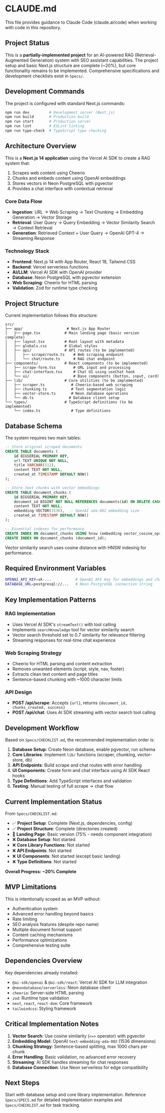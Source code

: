 # CLAUDE.md

This file provides guidance to Claude Code (claude.ai/code) when working with code in this repository.

## Project Status

This is a **partially-implemented project** for an AI-powered RAG (Retrieval-Augmented Generation) system with SEO assistant capabilities. The project setup and basic Next.js structure are complete (~20%), but core functionality remains to be implemented. Comprehensive specifications and development checklists exist in `Specs/`.

## Development Commands

The project is configured with standard Next.js commands:
```bash
npm run dev         # Development server (Next.js)
npm run build       # Production build
npm run start       # Production server
npm run lint        # ESLint linting
npm run type-check  # TypeScript type checking
```

## Architecture Overview

This is a **Next.js 14 application** using the Vercel AI SDK to create a RAG system that:
1. Scrapes web content using Cheerio
2. Chunks and embeds content using OpenAI embeddings  
3. Stores vectors in Neon PostgreSQL with pgvector
4. Provides a chat interface with contextual retrieval

### Core Data Flow
- **Ingestion**: URL → Web Scraping → Text Chunking → Embedding Generation → Vector Storage
- **Retrieval**: User Query → Query Embedding → Vector Similarity Search → Context Retrieval
- **Generation**: Retrieved Context + User Query → OpenAI GPT-4 → Streaming Response

### Technology Stack
- **Frontend**: Next.js 14 with App Router, React 18, Tailwind CSS
- **Backend**: Vercel serverless functions
- **AI/LLM**: Vercel AI SDK with OpenAI provider
- **Database**: Neon PostgreSQL with pgvector extension
- **Web Scraping**: Cheerio for HTML parsing
- **Validation**: Zod for runtime type checking

## Project Structure

Current implementation follows this structure:
```
src/
├── app/                    # Next.js App Router
│   ├── page.tsx           # Main landing page (basic version complete)
│   ├── layout.tsx         # Root layout with metadata
│   ├── globals.css        # Global styles
│   ├── api/               # API routes (to be implemented)
│   │   ├── scrape/route.ts    # Web scraping endpoint
│   │   └── chat/route.ts      # RAG chat endpoint
├── components/            # React components (to be implemented)
│   ├── scrape-form.tsx        # URL input and processing
│   ├── chat-interface.tsx     # Chat UI using useChat hook
│   └── ui/                    # Base components (button, input, card)
├── lib/                   # Core utilities (to be implemented)
│   ├── scraper.ts            # Cheerio-based web scraping
│   ├── chunking.ts           # Text segmentation logic
│   ├── vector-store.ts       # Neon database operations
│   └── db.ts                # Database client setup
└── types/                 # TypeScript definitions (to be implemented)
    └── index.ts              # Type definitions
```

## Database Schema

The system requires two main tables:
```sql
-- Store original scraped documents
CREATE TABLE documents (
    id BIGSERIAL PRIMARY KEY,
    url TEXT UNIQUE NOT NULL,
    title VARCHAR(512),
    content TEXT NOT NULL,
    created_at TIMESTAMP DEFAULT NOW()
);

-- Store text chunks with vector embeddings
CREATE TABLE document_chunks (
    id BIGSERIAL PRIMARY KEY,
    document_id BIGINT NOT NULL REFERENCES documents(id) ON DELETE CASCADE,
    content TEXT NOT NULL,
    embedding VECTOR(1536),  -- OpenAI ada-002 embedding size
    created_at TIMESTAMP DEFAULT NOW()
);

-- Essential indexes for performance
CREATE INDEX ON document_chunks USING hnsw (embedding vector_cosine_ops);
CREATE INDEX ON document_chunks (document_id);
```

Vector similarity search uses cosine distance with HNSW indexing for performance.

## Required Environment Variables

```bash
OPENAI_API_KEY=sk-...           # OpenAI API key for embeddings and chat
DATABASE_URL=postgresql://...   # Neon PostgreSQL connection string
```

## Key Implementation Patterns

### RAG Implementation
- Uses Vercel AI SDK's `streamText()` with tool calling
- Implements `searchKnowledge` tool for vector similarity search
- Vector search threshold set to 0.7 similarity for relevance filtering
- Streaming responses for real-time chat experience

### Web Scraping Strategy
- Cheerio for HTML parsing and content extraction
- Removes unwanted elements (script, style, nav, footer)
- Extracts clean text content and page titles
- Sentence-based chunking with ~1000 character limits

### API Design
- **POST /api/scrape**: Accepts `{url}`, returns `{document_id, chunks_created, success}`
- **POST /api/chat**: Uses AI SDK streaming with vector search tool calling

## Development Workflow

Based on `Specs/CHECKLIST.md`, the recommended implementation order is:
1. **Database Setup**: Create Neon database, enable pgvector, run schema
2. **Core Libraries**: Implement `lib/` functions (scraper, chunking, vector-store, db)
3. **API Endpoints**: Build scrape and chat routes with error handling  
4. **UI Components**: Create form and chat interface using AI SDK React hooks
5. **Type Definitions**: Add TypeScript interfaces and validation
6. **Testing**: Manual testing of full scrape → chat flow

## Current Implementation Status

From `Specs/CHECKLIST.md`:
- ✅ **Project Setup**: Complete (Next.js, dependencies, config)
- ✅ **Project Structure**: Complete (directories created)
- 🔄 **Landing Page**: Basic version (75% - needs component integration)
- ❌ **Database Setup**: Not started
- ❌ **Core Library Functions**: Not started  
- ❌ **API Endpoints**: Not started
- ❌ **UI Components**: Not started (except basic landing)
- ❌ **Type Definitions**: Not started

**Overall Progress: ~20% Complete**

## MVP Limitations

This is intentionally scoped as an MVP without:
- Authentication system
- Advanced error handling beyond basics
- Rate limiting
- SEO analysis features (despite repo name)
- Multiple document format support
- Content caching mechanisms
- Performance optimizations
- Comprehensive testing suite

## Dependencies Overview

Key dependencies already installed:
- `@ai-sdk/openai` & `@ai-sdk/react`: Vercel AI SDK for LLM integration
- `@neondatabase/serverless`: Neon database client
- `cheerio`: Server-side HTML parsing
- `zod`: Runtime type validation
- `next`, `react`, `react-dom`: Core framework
- `tailwindcss`: Styling framework

## Critical Implementation Notes

1. **Vector Search**: Use cosine similarity (`<=>` operator) with pgvector
2. **Embedding Model**: OpenAI `text-embedding-ada-002` (1536 dimensions)
3. **Chunking Strategy**: Sentence-based splitting, max 1000 chars per chunk
4. **Error Handling**: Basic validation, no advanced error recovery
5. **Streaming**: AI SDK handles streaming for chat responses
6. **Database Connection**: Use Neon serverless for edge compatibility

## Next Steps

Start with database setup and core library implementation. Reference `Specs/SPECS.md` for detailed implementation examples and `Specs/CHECKLIST.md` for task tracking.